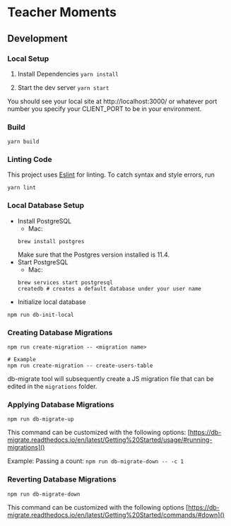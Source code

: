 # Teacher Moments

## Development

### Local Setup

1) Install Dependencies
`yarn install`

2) Start the dev server
`yarn start`

You should see your local site at http://localhost:3000/ or whatever port number you specify your CLIENT_PORT to be in your environment.

### Build
`yarn build`

### Linting Code
This project uses [Eslint](https://eslint.org/) for linting. To catch syntax and style errors, run

`yarn lint`

### Local Database Setup
- Install PostgreSQL
  - Mac:
  ```
  brew install postgres
  ```
  Make sure that the Postgres version installed is 11.4.
- Start PostgreSQL
  - Mac:
  ```
  brew services start postgresql
  createdb # creates a default database under your user name
  ```
- Initialize local database
```
npm run db-init-local
```

### Creating Database Migrations
```
npm run create-migration -- <migration name>

# Example
npm run create-migration -- create-users-table
```

db-migrate tool will subsequently create a JS migration file that can be edited in the `migrations` folder.

### Applying Database Migrations
```
npm run db-migrate-up
```
This command can be customized with the following options: [https://db-migrate.readthedocs.io/en/latest/Getting%20Started/usage/#running-migrations]()

Example:
Passing a count: `npm run db-migrate-down -- -c 1`

### Reverting Database Migrations
```
npm run db-migrate-down
```
This command can be customized with the following options [https://db-migrate.readthedocs.io/en/latest/Getting%20Started/commands/#down]()

